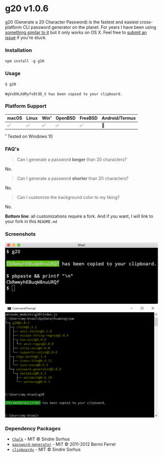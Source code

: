 g20 v1.0.6
====

g20 (Generate a 20 Character Password) is the fastest and easiest cross-platform CLI password generator on the planet.  For years I have been using [something similar to it](https://medium.com/@jdorfman/osx-password-generator-in-bash-48687892c4f3#.ex5p9qiig) but it only works on OS X.  Feel free to [submit an issue](https://github.com/jdorfman/g20/issues) if you're stuck.

### Installation
`npm install -g g20`

### Usage

```
$ g20

WgVxD9LXdRyfv8t3D_V has been copied to your clipboard.

```

### Platform Support
|macOS|Linux|Win¹|OpenBSD|FreeBSD|Android/Termux|
|---|---|---|---|---|---|
| ✅ | ✅ | ✅| ✅ | ✅ | 🚫|

¹ Tested on Windows 10

### FAQ's

> Can I generate a password **longer** than 20 characters?

No.

> Can I generate a password **shorter** than 20 characters?

No.

> Can I customize the background color to my liking?

No.

**Bottom line**: all customizations require a fork.  And if you want, I will link to your fork in this `README.md`

### Screenshots
![Unix Like](media/cli-g20.png)
![Windows](media/windows-g20.png)

### Dependency Packages

* [`Chalk`](https://www.npmjs.com/package/chalk) - MIT © Sindre Sorhus
* [`password-generator`](https://www.npmjs.com/package/password-generator) - MIT © 2011-2012 Bermi Ferrer
* [`clipboardy`](https://github.com/sindresorhus/clipboardy) - MIT © Sindre Sorhus
